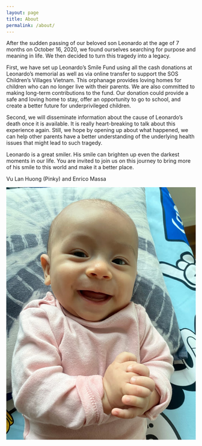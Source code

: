 ```yaml
---
layout: page
title: About
permalink: /about/
---
```


After the sudden passing of our beloved son Leonardo at the age of 7 months on October 16, 2020, we found ourselves searching for purpose and meaning in life. We then decided to turn this tragedy into a legacy.

First, we have set up Leonardo’s Smile Fund using all the cash donations at Leonardo’s memorial as well as via online transfer to support the SOS Children’s Villages Vietnam. This orphanage provides loving homes for children who can no longer live with their parents. We are also committed to making long-term contributions to the fund. Our donation could provide a safe and loving home to stay, offer an opportunity to go to school, and create a better future for underprivileged children.

Second, we will disseminate information about the cause of Leonardo’s death once it is available. It is really heart-breaking to talk about this experience again. Still, we hope by opening up about what happened, we can help other parents have a better understanding of the underlying health issues that might lead to such tragedy.

Leonardo is a great smiler. His smile can brighten up even the darkest moments in our life. You are invited to join us on this journey to bring more of his smile to this world and make it a better place.

Vu Lan Huong (Pinky) and Enrico Massa


![Leonardo big boss](/images/bigboss.jpg)
